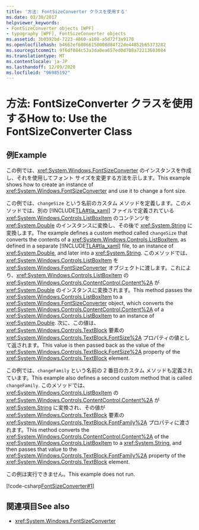 ```yaml
---
title: '方法: FontSizeConverter クラスを使用する'
ms.date: 03/30/2017
helpviewer_keywords:
- FontSizeConverter objects [WPF]
- typography [WPF], FontSizeConverter objects
ms.assetid: 3b0592bd-7223-4860-a108-a5d72f3a9178
ms.openlocfilehash: b4662ef60866150008d84f22de44852b65373282
ms.sourcegitcommit: 9f6df084c53a3da0ea657ed0d708a72213683084
ms.translationtype: MT
ms.contentlocale: ja-JP
ms.lasthandoff: 12/09/2020
ms.locfileid: "96985192"
---
```

# <a name="how-to-use-the-fontsizeconverter-class"></a><span data-ttu-id="8435d-102">方法: FontSizeConverter クラスを使用する</span><span class="sxs-lookup"><span data-stu-id="8435d-102">How to: Use the FontSizeConverter Class</span></span>
## <a name="example"></a><span data-ttu-id="8435d-103">例</span><span class="sxs-lookup"><span data-stu-id="8435d-103">Example</span></span>  
 <span data-ttu-id="8435d-104">この例では、<xref:System.Windows.FontSizeConverter> のインスタンスを作成し、それを使用してフォント サイズを変更する方法を示します。</span><span class="sxs-lookup"><span data-stu-id="8435d-104">This example shows how to create an instance of <xref:System.Windows.FontSizeConverter> and use it to change a font size.</span></span>  
  
 <span data-ttu-id="8435d-105">この例では、`changeSize` という名前のカスタム メソッドを定義します。このメソッドでは、別の [!INCLUDE[TLA#tla_xaml](../../../includes/tlasharptla-xaml-md.md)] ファイルで定義されている <xref:System.Windows.Controls.ListBoxItem> のコンテンツを <xref:System.Double> のインスタンスに変換し、その後で <xref:System.String> に変換します。</span><span class="sxs-lookup"><span data-stu-id="8435d-105">The example defines a custom method called `changeSize` that converts the contents of a <xref:System.Windows.Controls.ListBoxItem>, as defined in a separate [!INCLUDE[TLA#tla_xaml](../../../includes/tlasharptla-xaml-md.md)] file, to an instance of <xref:System.Double>, and later into a <xref:System.String>.</span></span> <span data-ttu-id="8435d-106">このメソッドでは、<xref:System.Windows.Controls.ListBoxItem> を <xref:System.Windows.FontSizeConverter> オブジェクトに渡します。これにより、<xref:System.Windows.Controls.ListBoxItem> の <xref:System.Windows.Controls.ContentControl.Content%2A> が <xref:System.Double> のインスタンスに変換されます。</span><span class="sxs-lookup"><span data-stu-id="8435d-106">This method passes the <xref:System.Windows.Controls.ListBoxItem> to a <xref:System.Windows.FontSizeConverter> object, which converts the <xref:System.Windows.Controls.ContentControl.Content%2A> of a <xref:System.Windows.Controls.ListBoxItem> to an instance of <xref:System.Double>.</span></span> <span data-ttu-id="8435d-107">次に、この値は、<xref:System.Windows.Controls.TextBlock> 要素の <xref:System.Windows.Controls.TextBlock.FontSize%2A> プロパティの値として返されます。</span><span class="sxs-lookup"><span data-stu-id="8435d-107">This value is then passed back as the value of the <xref:System.Windows.Controls.TextBlock.FontSize%2A> property of the <xref:System.Windows.Controls.TextBlock> element.</span></span>  
  
 <span data-ttu-id="8435d-108">この例では、`changeFamily` という名前の 2 番目のカスタム メソッドも定義されています。</span><span class="sxs-lookup"><span data-stu-id="8435d-108">This example also defines a second custom method that is called `changeFamily`.</span></span> <span data-ttu-id="8435d-109">このメソッドでは、<xref:System.Windows.Controls.ListBoxItem> の <xref:System.Windows.Controls.ContentControl.Content%2A> が <xref:System.String> に変換され、その値が <xref:System.Windows.Controls.TextBlock> 要素の <xref:System.Windows.Controls.TextBlock.FontFamily%2A> プロパティに渡されます。</span><span class="sxs-lookup"><span data-stu-id="8435d-109">This method converts the <xref:System.Windows.Controls.ContentControl.Content%2A> of the <xref:System.Windows.Controls.ListBoxItem> to a <xref:System.String>, and then passes that value to the <xref:System.Windows.Controls.TextBlock.FontFamily%2A> property of the <xref:System.Windows.Controls.TextBlock> element.</span></span>  
  
 <span data-ttu-id="8435d-110">この例は実行できません。</span><span class="sxs-lookup"><span data-stu-id="8435d-110">This example does not run.</span></span>  
  
 [!code-csharp[FontSizeConverter#1](~/samples/snippets/csharp/VS_Snippets_Wpf/FontSizeConverter/CSharp/Window1.xaml.cs#1)]  
  
## <a name="see-also"></a><span data-ttu-id="8435d-111">関連項目</span><span class="sxs-lookup"><span data-stu-id="8435d-111">See also</span></span>

- <xref:System.Windows.FontSizeConverter>
